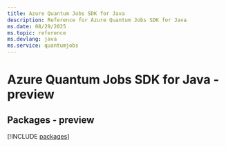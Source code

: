 ```yaml
---
title: Azure Quantum Jobs SDK for Java
description: Reference for Azure Quantum Jobs SDK for Java
ms.date: 08/29/2025
ms.topic: reference
ms.devlang: java
ms.service: quantumjobs
---
```

# Azure Quantum Jobs SDK for Java - preview
## Packages - preview
[!INCLUDE [packages](quantum-jobs-index.md)]